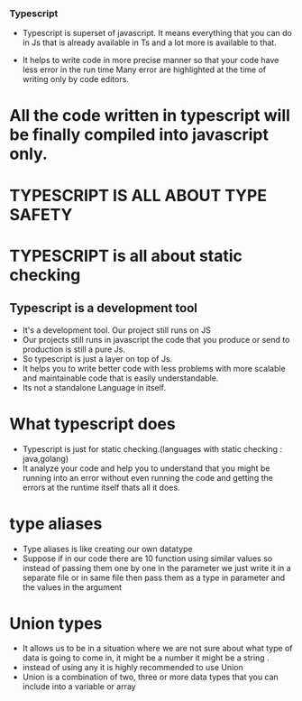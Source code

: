 ### Typescript

- Typescript is superset of javascript. It means everything that you can do in Js that is already available in Ts and a lot more is available to that.

- It helps to write code in more precise manner so that your code have less error in the run time
  Many error are highlighted at the time of writing only by code editors.

# All the code written in typescript will be finally compiled into javascript only.

# TYPESCRIPT IS ALL ABOUT TYPE SAFETY

# TYPESCRIPT is all about static checking

## Typescript is a development tool

- It's a development tool. Our project still runs on JS
- Our projects still runs in javascript the code that you produce or send to production is still a pure Js.
- So typescript is just a layer on top of Js.
- It helps you to write better code with less problems with more scalable and maintainable code that is easily understandable.
- Its not a standalone Language in itself.

# What typescript does

- Typescript is just for static checking.(languages with static checking : java,golang)
- It analyze your code and help you to understand that you might be running into an error without even running the code and
  getting the errors at the runtime itself thats all it does.

# type aliases

- Type aliases is like creating our own datatype
- Suppose if in our code there are 10 function using similar values so instead of passing them one by one in the parameter we just write it in a separate file or in same file then pass them as a type in parameter and the values in the argument

# Union types

- It allows us to be in a situation where we are not sure about what type of data is going to come in, it might be a number it might be a string .
- instead of using any it is highly recommended to use Union
- Union is a combination of two, three or more data types that you can include into a variable or array
